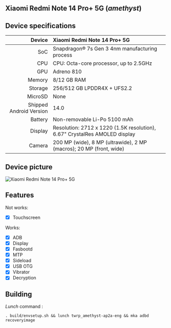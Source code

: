 ## Xiaomi Redmi Note 14 Pro+ 5G (_amethyst_)

## Device specifications

Device                  | Xiaomi Redmi Note 14 Pro+ 5G
-----------------------:|:-----------------------------------------
SoC                     | Snapdragon® 7s Gen 3 4nm manufacturing process
CPU                     | CPU: Octa-core processor, up to 2.5GHz
GPU                     | Adreno 810
Memory                  | 8/12 GB RAM
Storage                 | 256/512 GB LPDDR4X + UFS2.2
MicroSD                 | None
Shipped Android Version | 14.0
Battery                 | Non-removable Li-Po 5100 mAh
Display                 | Resolution: 2712 x 1220 (1.5K resolution), 6.67" CrystalRes AMOLED display
Camera                  | 200 MP (wide), 8 MP (ultrawide), 2 MP (macros); 20 MP (front, wide)

## Device picture

![ Xiaomi Redmi Note 14 Pro+ 5G ](https://i02.appmifile.com/117_operator_sg/31/12/2024/dd13939d6f2a2d0ed2542b16747f83fb.png "Xiaomi Redmi Note 14 Pro+ 5G")

## Features

Not works:

- [X] Touchscreen

Works:
- [X] ADB
- [X] Display
- [X] Fasbootd
- [X] MTP
- [X] Sideload
- [X] USB OTG
- [X] Vibrator
- [X] Decryption

## Building

_Lunch_ command :

```
. build/envsetup.sh && lunch twrp_amethyst-ap2a-eng && mka adbd recoveryimage

```

